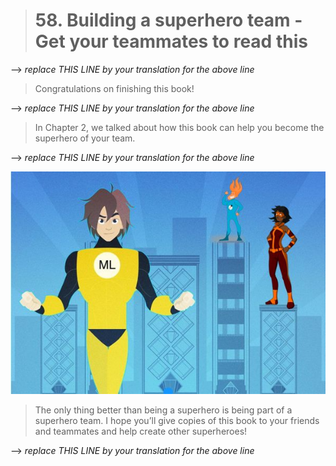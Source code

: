> # 58. Building a superhero team - Get your teammates to read this

--> _replace THIS LINE by your translation for the above line_

> Congratulations on finishing this book!

--> _replace THIS LINE by your translation for the above line_

> In Chapter 2, we talked about how this book can help you become the superhero of your team.

--> _replace THIS LINE by your translation for the above line_

![img](../imgs/C58_01.png)

> The only thing better than being a superhero is being part of a superhero team. I hope you’ll give copies of this book to your friends and teammates and help create other superheroes!

--> _replace THIS LINE by your translation for the above line_
